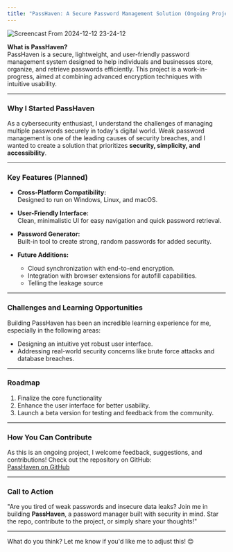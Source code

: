 ```yaml
---
title: "PassHaven: A Secure Password Management Solution (Ongoing Project)"
---
```


![Screencast From 2024-12-12 23-24-12](https://github.com/user-attachments/assets/b8d25929-841c-4649-822b-aef747347aa3)

**What is PassHaven?**  
PassHaven is a secure, lightweight, and user-friendly password management system designed to help individuals and businesses store, organize, and retrieve passwords efficiently. This project is a work-in-progress, aimed at combining advanced encryption techniques with intuitive usability.

---

### **Why I Started PassHaven**

As a cybersecurity enthusiast, I understand the challenges of managing multiple passwords securely in today's digital world. Weak password management is one of the leading causes of security breaches, and I wanted to create a solution that prioritizes **security, simplicity, and accessibility**.

---

### **Key Features (Planned)**

- **Cross-Platform Compatibility:**  
    Designed to run on Windows, Linux, and macOS.
    
- **User-Friendly Interface:**  
    Clean, minimalistic UI for easy navigation and quick password retrieval.
    
- **Password Generator:**  
    Built-in tool to create strong, random passwords for added security.
    
- **Future Additions:**
    
    - Cloud synchronization with end-to-end encryption.
    - Integration with browser extensions for autofill capabilities.
    - Telling the leakage source

---

### **Challenges and Learning Opportunities**

Building PassHaven has been an incredible learning experience for me, especially in the following areas:
- Designing an intuitive yet robust user interface.
- Addressing real-world security concerns like brute force attacks and database breaches.

---

### **Roadmap**

1. Finalize the core functionality
2. Enhance the user interface for better usability.
4. Launch a beta version for testing and feedback from the community.

---

### **How You Can Contribute**

As this is an ongoing project, I welcome feedback, suggestions, and contributions! Check out the repository on GitHub:  
[PassHaven on GitHub](https://github.com/its-ashu-otf/PassHaven)

---

### **Call to Action**

"Are you tired of weak passwords and insecure data leaks? Join me in building **PassHaven**, a password manager built with security in mind. Star the repo, contribute to the project, or simply share your thoughts!"

---

What do you think? Let me know if you'd like me to adjust this! 😊